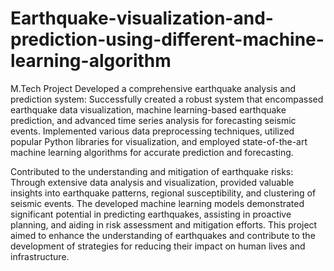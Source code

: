 # Earthquake-visualization-and-prediction-using-different-machine-learning-algorithm
M.Tech Project
Developed a comprehensive earthquake analysis and prediction system: Successfully created a robust system that encompassed earthquake data visualization, machine learning-based earthquake prediction, and advanced time series analysis for forecasting seismic events. Implemented various data preprocessing techniques, utilized popular Python libraries for visualization, and employed state-of-the-art machine learning algorithms for accurate prediction and forecasting.

Contributed to the understanding and mitigation of earthquake risks: Through extensive data analysis and visualization, provided valuable insights into earthquake patterns, regional susceptibility, and clustering of seismic events. The developed machine learning models demonstrated significant potential in predicting earthquakes, assisting in proactive planning, and aiding in risk assessment and mitigation efforts. This project aimed to enhance the understanding of earthquakes and contribute to the development of strategies for reducing their impact on human lives and infrastructure.
